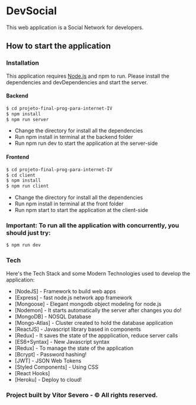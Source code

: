 # DevSocial

This web application is a Social Network for developers.

## How to start the application

### Installation

This application requires [Node.js](https://nodejs.org/) and npm to run. Please install the dependencies and devDependencies and start the server.

#### Backend

```sh
$ cd projeto-final-prog-para-internet-IV
$ npm install
$ npm run server
```
  - Change the directory for install all the dependencies
  - Run npm install in terminal at the backend folder
  - Run npm run dev to start the application at the server-side

#### Frontend

```sh
$ cd projeto-final-prog-para-internet-IV
$ cd client
$ npm install
$ npm run client
```
  - Change the directory for install all the dependencies
  - Run npm install in terminal at the front folder
  - Run npm start to start the application at the client-side
  
  
 ### Important: To run all the application with concurrently, you should just try:
 
```sh
$ npm run dev
```

### Tech

Here's the Tech Stack and some Modern Technologies used to develop the application:

* [NodeJS] - Framework to build web apps
* [Express] - fast node.js network app framework
* [Mongoose] - Elegant mongodb object modeling for node.js
* [Nodemon] - It starts automatically the server after changes you do!
* [MongoDB] - NOSQL Database
* [Mongo-Atlas] - Cluster created to hold the database application
* [ReactJS] - Javascript library based in components
* [Redux] - It saves the state of the appplication, reduce server calls
* [ES6+Syntax] - New Javascript syntax
* [Redux] - To manage the state of the application
* [Bcrypt] - Password hashing!
* [JWT] - JSON Web Tokens
* [Styled Components] - Using CSS
* [React Hooks]
* [Heroku] -  Deploy to cloud! 


### Project built by Vítor Severo - © All rights reserved.
